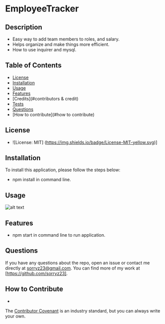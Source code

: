 # EmployeeTracker

  ## Description
   - Easy way to add team members to roles, and salary.
   - Helps organize and make things more efficient.
   - How to use inquirer and mysql.

  ## Table of Contents
  
  - [License](#license)
  - [Installation](#installation)
  - [Usage](#usage)
  - [Features](#features)
  - [Credits](#contributors & credit)
  - [Tests](#tests)
  - [Questions](#questions)
  - [How to contribute](#how to contribute)

  ## License

  - ![License: MIT] (https://img.shields.io/badge/License-MIT-yellow.svg)]


  ## Installation
  To install this application, please follow the steps below:
  - npm install in command line.

  ## Usage

  ![alt text](assets/images/screenshot.png)

  ## Features

  - npm start in command line to run application.

  ## Questions
  If you have any questions about the repo, open an issue or contact me directly at sorryz23@gmail.com. You can find more of my work at [https://github.com/sorryz23].

  ## How to Contribute

  - 
  The [Contributor Covenant](https://www.contibutor-covenant.org/) is an industry standard, but you can always write your own.